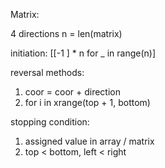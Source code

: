 Matrix:

4 directions
n = len(matrix)

initiation:
[[-1 ] * n for _ in range(n)]

reversal methods:
1. coor = coor + direction
2. for i in xrange(top + 1, bottom)

stopping condition:
1. assigned value in array / matrix
2. top < bottom, left < right
